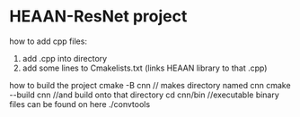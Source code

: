 # HEAAN-ResNet project

how to add cpp files:
1. add .cpp into directory
2. add some lines to Cmakelists.txt (links HEAAN library to that .cpp)


how to build the project
cmake -B cnn                   // makes directory named cnn
cmake --build cnn              //and build onto that directory
cd cnn/bin                     //executable binary files can be found on here
./convtools
